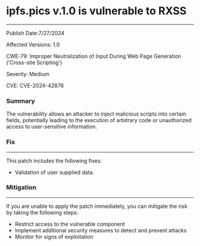 # ipfs.pics v.1.0 is vulnerable to RXSS

-------------------

Publish Date:7/27/2024

Affected Versions: 1.0

CWE-79: Improper Neutralization of Input During Web Page Generation ('Cross-site Scripting')

Severity: Medium

CVE: CVE-2024-42876


### Summary

The vulnerability allows an attacker to inject malicious scripts into certain fields, potentially leading to the execution of arbitrary code or unauthorized access to user-sensitive information.


### Fix
----

This patch includes the following fixes:

* Validation of user supplied data.

### Mitigation
-------------

If you are unable to apply the patch immediately, you can mitigate the risk by taking the following steps:

* Restrict access to the vulnerable component
* Implement additional security measures to detect and prevent attacks
* Monitor for signs of exploitation


